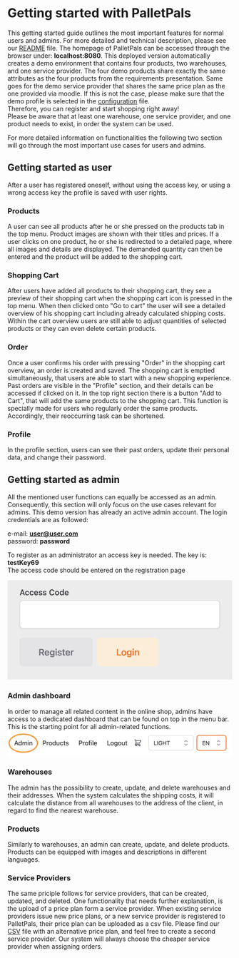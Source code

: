 # Getting started with PalletPals

This getting started guide outlines the most important features for normal users and admins. For more detailed and technical description, please see our
[README](README.md) file. The homepage of PalletPals can be accessed through the browser under: **localhost:8080**. This deployed version automatically
creates a demo environment that contains four products, two warehouses, and one service provider. The four demo products share
exactly the same attributes as the four products from the requirements presentation. Same goes for the demo service provider
that shares the same price plan as the one provided via moodle. If this is not the case, please make sure
that the demo profile is selected in the [configuration](src/main/resources/application.yml) file.  
Therefore, you can register and start shopping right away!  
Please be aware that at least one warehouse, one service provider, and one product needs to exist, in order the system can be used.

For more detailed information on functionalities the following two section will go through the most important use cases for
users and admins.

## Getting started as user

After a user has registered oneself, without using the access key, or using a wrong access key the profile is saved with
user rights.

### Products

A user can see all products after he or she pressed on the products tab in the top menu. Product images are shown with their titles
and prices. If a user clicks on one product, he or she is redirected to a detailed page, where all images and details are displayed.
The demanded quantity can then be entered and the product will be added to the shopping cart.

### Shopping Cart

After users have added all products to their shopping cart, they see a preview of their shopping cart when the shopping cart icon is pressed
in the top menu. When then clicked onto "Go to cart" the user will see a detailed overview of his shopping cart including
already calculated shipping costs. Within the cart overview users are still able to adjust quantities of selected products or
they can even delete certain products.

### Order

Once a user confirms his order with pressing "Order" in the shopping cart overview, an order is created and saved. The shopping cart
is emptied simultaneously, that users are able to start with a new shopping experience. Past orders are visible in the "Profile" section, and their
details can be accessed if clicked on it. In the top right section there is a button "Add to Cart", that will
add the same products to the shopping cart. This function is specially made for users who regularly order the same
products. Accordingly, their reoccurring task can be shortened.

### Profile

In the profile section, users can see their past orders, update their personal data, and change their password.

## Getting started as admin

All the mentioned user functions can equally be accessed as an admin. Consequently, this section will only focus on the use cases relevant for admins. This demo version
has already an active admin account. The login credentials are as followed:

e-mail: **user@user.com**  
password: **password**

To register as an administrator an access key is needed. The key is: **testKey69**  
The access code should be entered on the registration page

![AccesCode](documents/images/AccessCodeAdmin.png)

### Admin dashboard

In order to manage all related content in the online shop, admins have access to a dedicated dashboard that can be found on top in the
menu bar. This is the starting point for all admin-related functions.
![AdminDashboard](documents/images/MenuBarAdmin.png)

### Warehouses

The admin has the possibility to create, update, and delete warehouses and their addresses. When the system calculates the shipping
costs, it will calculate the distance from all warehouses to the address of the client, in regard to find the nearest
warehouse.

### Products

Similarly to warehouses, an admin can create, update, and delete products. Products can be equipped with images and descriptions in different
languages.

### Service Providers

The same priciple follows for service providers, that can be created, updated, and deleted. One functionality that
needs further explanation, is the upload of a price plan form a service provider. When existing service providers issue new
price plans, or a new service provider is registered to PalletPals, their price plan can be uploaded as a csv file. Please find our
[CSV](documents/priceplan/AlternativePricePlan.csv) file with an alternative price plan, and feel free to create a second service provider. Our system will always
choose the cheaper service provider when assigning orders.
